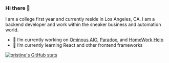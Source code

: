 ### Hi there 👋

I am a college first year and currently reside in Los Angeles, CA. I am a backend developer and work within the sneaker business and automation world.

- 🔭 I’m currently working on [Ominous AIO](https://ominous.dev/), [Paradox](https://paradoxnotify.com/), and [HomeWork Help](https://hwh.so)
- 🌱 I’m currently learning React and other frontend frameworks

[![pristine's GitHub stats](https://github-readme-stats.vercel.app/api?username=pristine)](https://github.com/pristine/github-readme-stats)

